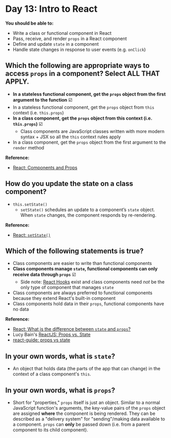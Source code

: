 # Day 13: Intro to React

**You should be able to:**
- Write a class or functional component in React
- Pass, receive, and render `props` in a React component
- Define and update `state` in a component
- Handle state changes in response to user events (e.g. `onClick`)


## Which the following are appropriate ways to access `props` in a component? Select ALL THAT APPLY.

- **In a stateless functional component, get the `props` object from the first argument to the function** ☑️
- In a stateless functional component, get the `props` object from `this` context (i.e. `this.props`)
- **In a class component, get the `props` object from this context (i.e. `this.props`)** ☑️
  - Class components are JavaScript classes written with more modern syntax + JSX so all the `this` context rules apply
- In a class component, get the `props` object from the first argument to the `render` method

**Reference:**
- [React: Components and Props](https://reactjs.org/docs/components-and-props.html)


## How do you update the state on a class component?

- `this.setState()`
  - `setState()` schedules an update to a component’s `state` object. When `state` changes, the component responds by re-rendering.

**Reference:**
- [React: `setState()`](https://reactjs.org/docs/react-component.html#setstate)


## Which of the following statements is true?

- Class components are easier to write than functional components
- **Class components manage `state`, functional components can only receive data through `props`** ☑️
  - Side note: [React Hooks](https://reactjs.org/docs/hooks-intro.html) exist and class components need _not_ be the only type of component that manages `state`
- Class components are always preferred to functional components because they extend React's built-in component
- Class components hold data in their `props`, functional components have no data

**Reference:**
- [React: What is the difference between `state` and `props`?](https://reactjs.org/docs/faq-state.html#what-is-the-difference-between-state-and-props)
- Lucy Bain's [ReactJS: Props vs. State](https://lucybain.com/blog/2016/react-state-vs-pros/)
- [react-guide: props vs state](https://github.com/uberVU/react-guide/blob/master/props-vs-state.md)


## In your own words, what is `state`?

- An object that holds data (the parts of the app that can change) in the context of a class component's `this`.


## In your own words, what is `props`?

- Short for "properties," `props` itself is just an object. Similar to a normal JavaScript function's arguments, the key-value pairs of the `props` object are assigned **where** the component is being rendered. They can be described as a "delivery system" for "sending"/making data available to a component. `props` can **only** be passed down (i.e. from a parent component to its child component).
